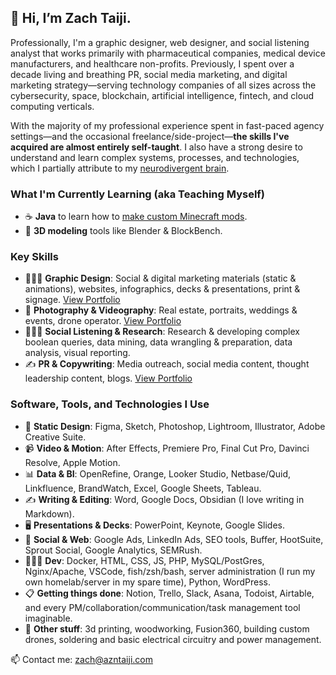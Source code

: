 ## 👋 Hi, I’m Zach Taiji.

Professionally, I'm a graphic designer, web designer, and social listening analyst that works primarily with pharmaceutical companies, medical device manufacturers, and healthcare non-profits. Previously, I spent over a decade living and breathing PR, social media marketing, and digital marketing strategy—serving technology companies of all sizes across the cybersecurity, space, blockchain, artificial intelligence, fintech, and cloud computing verticals.

With the majority of my professional experience spent in fast-paced agency settings—and the occasional freelance/side-project—**the skills I've acquired are almost entirely self-taught**. I also have a strong desire to understand and learn complex systems, processes, and technologies, which I partially attribute to my [neurodivergent brain](https://zachtaiji.com/working-from-home-with-adhd/).

### What I'm Currently Learning (aka Teaching Myself)

- ☕️ **Java** to learn how to [make custom Minecraft mods](https://github.com/azntaiji/taijiblocks-1.21).
- 🧊️ **3D modeling** tools like Blender & BlockBench.

### Key Skills

- 🧑🏻‍💻 **Graphic Design**: Social & digital marketing materials (static & animations), websites, infographics, decks & presentations, print & signage. [View Portfolio](https://azntaiji.github.io/graphic-design)
- 📸 **Photography & Videography**: Real estate, portraits, weddings & events, drone operator. [View Portfolio](https://zachtaiji.com/tag/photography/)
- 🕵🏻‍♂️ **Social Listening & Research**: Research & developing complex boolean queries, data mining, data wrangling & preparation, data analysis, visual reporting.
- ✍️ **PR & Copywriting**: Media outreach, social media content, thought leadership content, blogs. [View Portfolio](https://azntaiji.github.io/stories)

### Software, Tools, and Technologies I Use

- 🎨 **Static Design**: Figma, Sketch, Photoshop, Lightroom, Illustrator, Adobe Creative Suite.
- 📹 **Video & Motion**: After Effects, Premiere Pro, Final Cut Pro, Davinci Resolve, Apple Motion.
- 📊 **Data & BI**: OpenRefine, Orange, Looker Studio, Netbase/Quid, Linkfluence, BrandWatch, Excel, Google Sheets, Tableau.
- ✍️ **Writing & Editing**: Word, Google Docs, Obsidian (I love writing in Markdown).
- 🖥 **Presentations & Decks**: PowerPoint, Keynote, Google Slides.
- 🎯 **Social & Web**: Google Ads, LinkedIn Ads, SEO tools, Buffer, HootSuite, Sprout Social, Google Analytics, SEMRush.
- 👨🏻‍💻 **Dev**: Docker, HTML, CSS, JS, PHP, MySQL/PostGres, Nginx/Apache, VSCode, fish/zsh/bash, server administration (I run my own homelab/server in my spare time), Python, WordPress.
- 📋 **Getting things done**: Notion, Trello, Slack, Asana, Todoist, Airtable, and every PM/collaboration/communication/task management tool imaginable.
- 🦾 **Other stuff**: 3d printing, woodworking, Fusion360, building custom drones, soldering and basic electrical circuitry and power management.

📫 Contact me: zach@azntaiji.com
